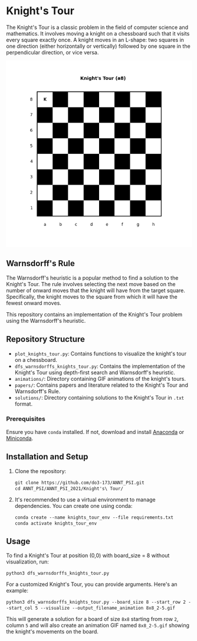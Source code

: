 # Knight's Tour

The Knight's Tour is a classic problem in the field of computer science and mathematics. It involves moving a knight on a chessboard such that it visits every square exactly once. A knight moves in an L-shape: two squares in one direction (either horizontally or vertically) followed by one square in the perpendicular direction, or vice versa.

![Visualization of the Knight's Tour](./animations/8x8_0-0.gif)

## Warnsdorff's Rule

The Warnsdorff's heuristic is a popular method to find a solution to the Knight's Tour. The rule involves selecting the next move based on the number of onward moves that the knight will have from the target square. Specifically, the knight moves to the square from which it will have the fewest onward moves.

This repository contains an implementation of the Knight's Tour problem using the Warnsdorff's heuristic.

## Repository Structure

- `plot_knights_tour.py`: Contains functions to visualize the knight's tour on a chessboard.
- `dfs_warnsdorffs_knights_tour.py`: Contains the implementation of the Knight's Tour using depth-first search and Warnsdorff's heuristic.
- `animations/`: Directory containing GIF animations of the knight's tours.
- `papers/`: Contains papers and literature related to the Knight's Tour and Warnsdorff's Rule.
- `solutions/`: Directory containing solutions to the Knight's Tour in `.txt` format.

### Prerequisites

Ensure you have `conda` installed. If not, download and install [Anaconda](https://www.anaconda.com/products/distribution) or [Miniconda](https://docs.conda.io/en/latest/miniconda.html).

## Installation and Setup

1. Clone the repository:
   ```
   git clone https://github.com/do3-173/ANNT_PSI.git
   cd ANNT_PSI/ANNT_PSI_2021/Knight's\ Tour/
   ```

2. It's recommended to use a virtual environment to manage dependencies. You can create one using conda:

   ```
   conda create --name knights_tour_env --file requirements.txt
   conda activate knights_tour_env
   ```

## Usage

To find a Knight's Tour at position (0,0) with board_size = 8 without visualization, run:

```
python3 dfs_warnsdorffs_knights_tour.py
```

For a customized Knight's Tour, you can provide arguments. Here's an example:

```
python3 dfs_warnsdorffs_knights_tour.py --board_size 8 --start_row 2 --start_col 5 --visualize --output_filename_animation 8x8_2-5.gif
```

This will generate a solution for a board of size `8x8` starting from row `2`, column `5` and will also create an animation GIF named `8x8_2-5.gif` showing the knight's movements on the board.
